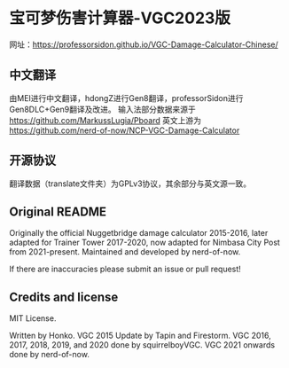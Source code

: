 # 宝可梦伤害计算器-VGC2023版

网址：https://professorsidon.github.io/VGC-Damage-Calculator-Chinese/

## 中文翻译
由MEI进行中文翻译，hdongZ进行Gen8翻译，professorSidon进行Gen8DLC+Gen9翻译及改进。
输入法部分数据来源于 https://github.com/MarkussLugia/Pboard
英文上游为 https://github.com/nerd-of-now/NCP-VGC-Damage-Calculator

## 开源协议
翻译数据（translate文件夹）为GPLv3协议，其余部分与英文源一致。

## Original README
Originally the official Nuggetbridge damage calculator 2015-2016, later adapted for Trainer Tower 2017-2020, now adapted for Nimbasa City Post from 2021-present. Maintained and developed by nerd-of-now.

If there are inaccuracies please submit an issue or pull request!

Credits and license
-------------------

MIT License.

Written by Honko. VGC 2015 Update by Tapin and Firestorm. VGC 2016, 2017, 2018, 2019, and 2020 done by squirrelboyVGC. VGC 2021 onwards done by nerd-of-now.
